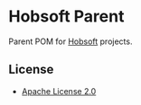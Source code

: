 Hobsoft Parent
==============

Parent POM for [Hobsoft](http://www.hobsoft.org/) projects.

License
-------

* [Apache License 2.0](http://www.apache.org/licenses/LICENSE-2.0.html)
